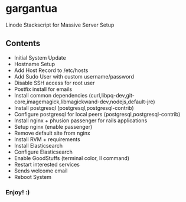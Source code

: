 # gargantua
Linode Stackscript for Massive Server Setup

## Contents

- Initial System Update
- Hostname Setup
- Add Host Record to /etc/hosts
- Add Sudo User with custom username/password
- Disable SSH access for root user
- Postfix install for emails
- Install common dependencies (curl,libpq-dev,git-core,imagemagick,libmagickwand-dev,nodejs,default-jre)
- Install postgresql (postgresql,postgresql-contrib)
- Configure postgresql for local peers (postgresql,postgresql-contrib)
- Install nginx + phusion passenger for rails applications
- Setup nginx (enable passenger)
- Remove default site from nginx
- Install RVM + requirements
- Install Elasticsearch
- Configure Elasticsearch
- Enable GoodStuffs (terminal color, ll command)
- Restart interested services
- Sends welcome email
- Reboot System

### Enjoy! :)